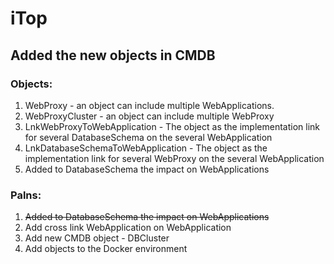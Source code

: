 # iTop
## Added the new objects in CMDB

### Objects:

1. WebProxy - an object can include multiple WebApplications.
2. WebProxyCluster - an object can include multiple WebProxy
3. LnkWebProxyToWebApplication - The object as the implementation link for several DatabaseSchema on the several WebApplication
4. LnkDatabaseSchemaToWebApplication - The object as the implementation link for several WebProxy on the several WebApplication
5. Added to DatabaseSchema the impact on WebApplications


### Palns:

1. ~~Added to DatabaseSchema the impact on WebApplications~~
2. Add cross link WebApplication on WebApplication
3. Add new CMDB object - DBCluster
4. Add objects to the Docker environment